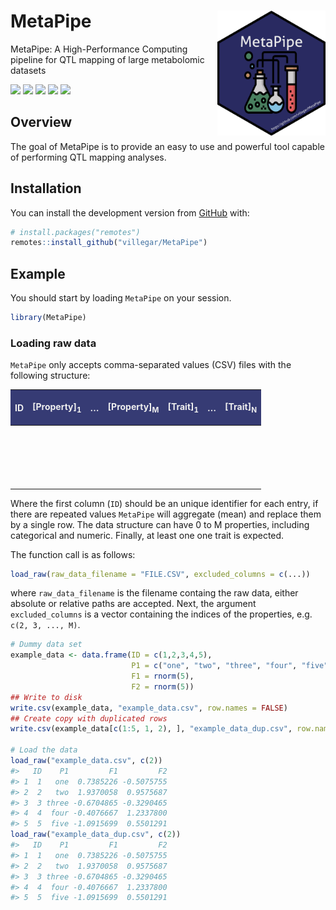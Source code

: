 
<!-- README.md is generated from README.Rmd. Please edit that file -->

<!-- Extra CSS -->

<!-- Utilitary functions -->

<!-- /Library/Frameworks/R.framework/Versions/4.0/Resources/library/MetaPipe/images/metapipe.png -->

# MetaPipe <img src="https://raw.githubusercontent.com/villegar/MetaPipe/master/inst/images/metapipe.png" alt="metapipe-logo" align="right" height=200px/>

MetaPipe: A High-Performance Computing pipeline for QTL mapping of large
metabolomic datasets <!-- badges: start -->
<!-- [![Build Status](https://travis-ci.com/villegar/MetaPipe.svg?branch=master)](https://travis-ci.com/villegar/MetaPipe) -->
[![](https://travis-ci.com/villegar/MetaPipe.svg?branch=master)](https://travis-ci.com/villegar/MetaPipe)
[![](https://img.shields.io/badge/devel%20version-0.0.1-blue.svg)](https://github.com/villegar/MetaPipe)
[![](https://img.shields.io/github/languages/code-size/villegar/MetaPipe.svg)](https://github.com/villegar/MetaPipe)
[![](https://www.r-pkg.org/badges/version/MetaPipe?color=red)](https://cran.r-project.org/package=MetaPipe)
[![](https://codecov.io/gh/villegar/MetaPipe/branch/master/graph/badge.svg)](https://codecov.io/gh/villegar/MetaPipe)
<!-- [![Dependencies](https://tinyverse.netlify.com/badge/MetaPipe)](https://cran.r-project.org/package=MetaPipe) -->
<!-- [![CRAN checks](https://cranchecks.info/badges/summary/MetaPipe)](https://cran.r-project.org/web/checks/check_results_MetaPipe.html) -->

<!-- badges: end -->

## Overview

The goal of MetaPipe is to provide an easy to use and powerful tool
capable of performing QTL mapping analyses.
<!-- on metabolomics data. -->

## Installation

<!-- You can install the released version of MetaPipe from [CRAN](https://CRAN.R-project.org) with: -->

<!-- ``` r -->

<!-- install.packages("MetaPipe") -->

<!-- ``` -->

<!-- And the development version from [GitHub](https://github.com/) with: -->

You can install the development version from
[GitHub](https://github.com/) with:

``` r
# install.packages("remotes")
remotes::install_github("villegar/MetaPipe")
```

## Example

<!-- This is a basic example which shows you how to solve a common problem: -->

You should start by loading `MetaPipe` on your session.

``` r
library(MetaPipe)
```

### Loading raw data

`MetaPipe` only accepts comma-separated values (CSV) files with the
following
structure:

<table class="table table-striped table-hover" style="width: auto !important; margin-left: auto; margin-right: auto;">

<thead>

<tr>

<th style="text-align:center;color: #EEEEEE !important;background-color: #363B74 !important;vertical-align: middle;">

ID

</th>

<th style="text-align:center;color: #EEEEEE !important;background-color: #363B74 !important;vertical-align: middle;">

\[Property\]<sub>1</sub>

</th>

<th style="text-align:center;color: #EEEEEE !important;background-color: #363B74 !important;vertical-align: middle;">

…

</th>

<th style="text-align:center;color: #EEEEEE !important;background-color: #363B74 !important;vertical-align: middle;">

\[Property\]<sub>M</sub>

</th>

<th style="text-align:center;color: #EEEEEE !important;background-color: #363B74 !important;vertical-align: middle;">

\[Trait\]<sub>1</sub>

</th>

<th style="text-align:center;color: #EEEEEE !important;background-color: #363B74 !important;vertical-align: middle;">

…

</th>

<th style="text-align:center;color: #EEEEEE !important;background-color: #363B74 !important;vertical-align: middle;">

\[Trait\]<sub>N</sub>

</th>

</tr>

</thead>

<tbody>

<tr>

<td style="text-align:center;">

 

</td>

<td style="text-align:center;">

</td>

<td style="text-align:center;">

</td>

<td style="text-align:center;">

</td>

<td style="text-align:center;">

</td>

<td style="text-align:center;">

</td>

<td style="text-align:center;">

</td>

</tr>

<tr>

<td style="text-align:center;">

 

</td>

<td style="text-align:center;">

</td>

<td style="text-align:center;">

</td>

<td style="text-align:center;">

</td>

<td style="text-align:center;">

</td>

<td style="text-align:center;">

</td>

<td style="text-align:center;">

</td>

</tr>

</tbody>

</table>

Where the first column (`ID`) should be an unique identifier for each
entry, if there are repeated values `MetaPipe` will aggregate (mean) and
replace them by a single row. The data structure can have 0 to M
properties, including categorical and numeric. Finally, at least one one
trait is expected.

The function call is as follows:

``` r
load_raw(raw_data_filename = "FILE.CSV", excluded_columns = c(...))
```

where `raw_data_filename` is the filename containg the raw data, either
absolute or relative paths are accepted. Next, the argument
`excluded_columns` is a vector containing the indices of the properties,
e.g. `c(2, 3, ..., M)`.

``` r
# Dummy data set
example_data <- data.frame(ID = c(1,2,3,4,5),
                           P1 = c("one", "two", "three", "four", "five"), 
                           F1 = rnorm(5), 
                           F2 = rnorm(5))
## Write to disk
write.csv(example_data, "example_data.csv", row.names = FALSE)
## Create copy with duplicated rows
write.csv(example_data[c(1:5, 1, 2), ], "example_data_dup.csv", row.names = FALSE)

# Load the data
load_raw("example_data.csv", c(2))
#>   ID    P1         F1         F2
#> 1  1   one  0.7385226 -0.5075755
#> 2  2   two  1.9370058  0.9575687
#> 3  3 three -0.6704865 -0.3290465
#> 4  4  four -0.4076667  1.2337800
#> 5  5  five -1.0915699  0.5501291
load_raw("example_data_dup.csv", c(2))
#>   ID    P1         F1         F2
#> 1  1   one  0.7385226 -0.5075755
#> 2  2   two  1.9370058  0.9575687
#> 3  3 three -0.6704865 -0.3290465
#> 4  4  four -0.4076667  1.2337800
#> 5  5  five -1.0915699  0.5501291
```

<!-- What is special about using `README.Rmd` instead of just `README.md`? You can include R chunks like so: -->

<!-- ```{r cars} -->

<!-- summary(cars) -->

<!-- ``` -->

<!-- You'll still need to render `README.Rmd` regularly, to keep `README.md` up-to-date. -->

<!-- You can also embed plots, for example: -->

<!-- ```{r pressure, echo = FALSE} -->

<!-- plot(pressure) -->

<!-- ``` -->

<!-- In that case, don't forget to commit and push the resulting figure files, so they display on GitHub! -->
